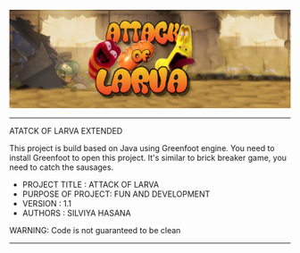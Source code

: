 ![plot](./images/title.jpeg)

------------------------------------------------------------------------
ATATCK OF LARVA EXTENDED

This project is build based on Java using Greenfoot engine. You need to install Greenfoot to open this project.
It's similar to brick breaker game, you need to catch the sausages. 

- PROJECT TITLE     : ATTACK OF LARVA
- PURPOSE OF PROJECT: FUN AND DEVELOPMENT
- VERSION           : 1.1
- AUTHORS           : SILVIYA HASANA


WARNING: Code is not guaranteed to be clean

------------------------------------------------------------------------

